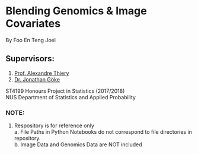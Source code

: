 # Blending Genomics &amp; Image Covariates 
By Foo En Teng Joel

## Supervisors: 
1. [Prof. Alexandre Thiery](http://www.normalesup.org/~athiery/ "Alex Thiery's Homepage")  
2. [Dr. Jonathan Göke](https://jglab.org/ "Göke Lab - Computational Genomics and Transcriptomics @ GIS")

ST4199 Honours Project in Statistics (2017/2018)  
NUS Department of Statistics and Applied Probability  

### NOTE:
1. Respository is for reference only  
  a. File Paths in Python Notebooks do not correspond to file directories in repository.  
  b. Image Data and Genomics Data are NOT included

